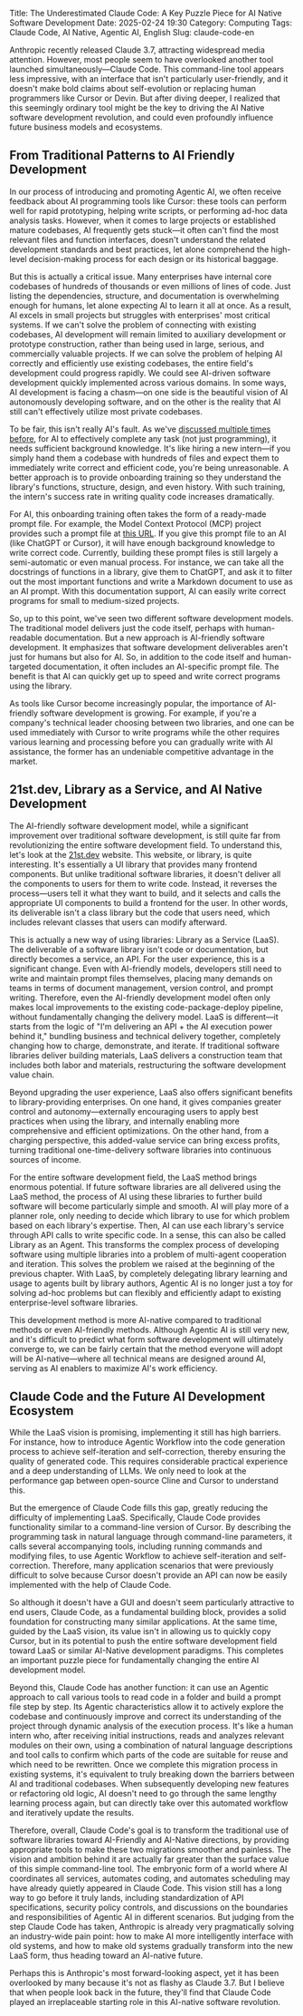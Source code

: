 Title: The Underestimated Claude Code: A Key Puzzle Piece for AI Native Software Development
Date: 2025-02-24 19:30
Category: Computing
Tags: Claude Code, AI Native, Agentic AI, English
Slug: claude-code-en

Anthropic recently released Claude 3.7, attracting widespread media attention. However, most people seem to have overlooked another tool launched simultaneously—Claude Code. This command-line tool appears less impressive, with an interface that isn't particularly user-friendly, and it doesn't make bold claims about self-evolution or replacing human programmers like Cursor or Devin. But after diving deeper, I realized that this seemingly ordinary tool might be the key to driving the AI Native software development revolution, and could even profoundly influence future business models and ecosystems.

## From Traditional Patterns to AI Friendly Development

In our process of introducing and promoting Agentic AI, we often receive feedback about AI programming tools like Cursor: these tools can perform well for rapid prototyping, helping write scripts, or performing ad-hoc data analysis tasks. However, when it comes to large projects or established mature codebases, AI frequently gets stuck—it often can't find the most relevant files and function interfaces, doesn't understand the related development standards and best practices, let alone comprehend the high-level decision-making process for each design or its historical baggage.

But this is actually a critical issue. Many enterprises have internal core codebases of hundreds of thousands or even millions of lines of code. Just listing the dependencies, structure, and documentation is overwhelming enough for humans, let alone expecting AI to learn it all at once. As a result, AI excels in small projects but struggles with enterprises' most critical systems. If we can't solve the problem of connecting with existing codebases, AI development will remain limited to auxiliary development or prototype construction, rather than being used in large, serious, and commercially valuable projects. If we can solve the problem of helping AI correctly and efficiently use existing codebases, the entire field's development could progress rapidly. We could see AI-driven software development quickly implemented across various domains. In some ways, AI development is facing a chasm—on one side is the beautiful vision of AI autonomously developing software, and on the other is the reality that AI still can't effectively utilize most private codebases.

To be fair, this isn't really AI's fault. As we've [discussed multiple times before](https://yage.ai/prompt-engineering-guide-en.html), for AI to effectively complete any task (not just programming), it needs sufficient background knowledge. It's like hiring a new intern—if you simply hand them a codebase with hundreds of files and expect them to immediately write correct and efficient code, you're being unreasonable. A better approach is to provide onboarding training so they understand the library's functions, structure, design, and even history. With such training, the intern's success rate in writing quality code increases dramatically.

For AI, this onboarding training often takes the form of a ready-made prompt file. For example, the Model Context Protocol (MCP) project provides such a prompt file at [this URL](https://modelcontextprotocol.io/llms-full.txt). If you give this prompt file to an AI (like ChatGPT or Cursor), it will have enough background knowledge to write correct code. Currently, building these prompt files is still largely a semi-automatic or even manual process. For instance, we can take all the docstrings of functions in a library, give them to ChatGPT, and ask it to filter out the most important functions and write a Markdown document to use as an AI prompt. With this documentation support, AI can easily write correct programs for small to medium-sized projects.

So, up to this point, we've seen two different software development models. The traditional model delivers just the code itself, perhaps with human-readable documentation. But a new approach is AI-friendly software development. It emphasizes that software development deliverables aren't just for humans but also for AI. So, in addition to the code itself and human-targeted documentation, it often includes an AI-specific prompt file. The benefit is that AI can quickly get up to speed and write correct programs using the library.

As tools like Cursor become increasingly popular, the importance of AI-friendly software development is growing. For example, if you're a company's technical leader choosing between two libraries, and one can be used immediately with Cursor to write programs while the other requires various learning and processing before you can gradually write with AI assistance, the former has an undeniable competitive advantage in the market.

## 21st.dev, Library as a Service, and AI Native Development

The AI-friendly software development model, while a significant improvement over traditional software development, is still quite far from revolutionizing the entire software development field. To understand this, let's look at the [21st.dev](https://21st.dev/) website. This website, or library, is quite interesting. It's essentially a UI library that provides many frontend components. But unlike traditional software libraries, it doesn't deliver all the components to users for them to write code. Instead, it reverses the process—users tell it what they want to build, and it selects and calls the appropriate UI components to build a frontend for the user. In other words, its deliverable isn't a class library but the code that users need, which includes relevant classes that users can modify afterward.

This is actually a new way of using libraries: Library as a Service (LaaS). The deliverable of a software library isn't code or documentation, but directly becomes a service, an API. For the user experience, this is a significant change. Even with AI-friendly models, developers still need to write and maintain prompt files themselves, placing many demands on teams in terms of document management, version control, and prompt writing. Therefore, even the AI-friendly development model often only makes local improvements to the existing code-package-deploy pipeline, without fundamentally changing the delivery model. LaaS is different—it starts from the logic of "I'm delivering an API + the AI execution power behind it," bundling business and technical delivery together, completely changing how to charge, demonstrate, and iterate. If traditional software libraries deliver building materials, LaaS delivers a construction team that includes both labor and materials, restructuring the software development value chain.

Beyond upgrading the user experience, LaaS also offers significant benefits to library-providing enterprises. On one hand, it gives companies greater control and autonomy—externally encouraging users to apply best practices when using the library, and internally enabling more comprehensive and efficient optimizations. On the other hand, from a charging perspective, this added-value service can bring excess profits, turning traditional one-time-delivery software libraries into continuous sources of income.

For the entire software development field, the LaaS method brings enormous potential. If future software libraries are all delivered using the LaaS method, the process of AI using these libraries to further build software will become particularly simple and smooth. AI will play more of a planner role, only needing to decide which library to use for which problem based on each library's expertise. Then, AI can use each library's service through API calls to write specific code. In a sense, this can also be called Library as an Agent. This transforms the complex process of developing software using multiple libraries into a problem of multi-agent cooperation and iteration. This solves the problem we raised at the beginning of the previous chapter. With LaaS, by completely delegating library learning and usage to agents built by library authors, Agentic AI is no longer just a toy for solving ad-hoc problems but can flexibly and efficiently adapt to existing enterprise-level software libraries.

This development method is more AI-native compared to traditional methods or even AI-friendly methods. Although Agentic AI is still very new, and it's difficult to predict what form software development will ultimately converge to, we can be fairly certain that the method everyone will adopt will be AI-native—where all technical means are designed around AI, serving as AI enablers to maximize AI's work efficiency.

## Claude Code and the Future AI Development Ecosystem

While the LaaS vision is promising, implementing it still has high barriers. For instance, how to introduce Agentic Workflow into the code generation process to achieve self-iteration and self-correction, thereby ensuring the quality of generated code. This requires considerable practical experience and a deep understanding of LLMs. We only need to look at the performance gap between open-source Cline and Cursor to understand this.

But the emergence of Claude Code fills this gap, greatly reducing the difficulty of implementing LaaS. Specifically, Claude Code provides functionality similar to a command-line version of Cursor. By describing the programming task in natural language through command-line parameters, it calls several accompanying tools, including running commands and modifying files, to use Agentic Workflow to achieve self-iteration and self-correction. Therefore, many application scenarios that were previously difficult to solve because Cursor doesn't provide an API can now be easily implemented with the help of Claude Code.

So although it doesn't have a GUI and doesn't seem particularly attractive to end users, Claude Code, as a fundamental building block, provides a solid foundation for constructing many similar applications. At the same time, guided by the LaaS vision, its value isn't in allowing us to quickly copy Cursor, but in its potential to push the entire software development field toward LaaS or similar AI-Native development paradigms. This completes an important puzzle piece for fundamentally changing the entire AI development model.

Beyond this, Claude Code has another function: it can use an Agentic approach to call various tools to read code in a folder and build a prompt file step by step. Its Agentic characteristics allow it to actively explore the codebase and continuously improve and correct its understanding of the project through dynamic analysis of the execution process. It's like a human intern who, after receiving initial instructions, reads and analyzes relevant modules on their own, using a combination of natural language descriptions and tool calls to confirm which parts of the code are suitable for reuse and which need to be rewritten. Once we complete this migration process in existing systems, it's equivalent to truly breaking down the barriers between AI and traditional codebases. When subsequently developing new features or refactoring old logic, AI doesn't need to go through the same lengthy learning process again, but can directly take over this automated workflow and iteratively update the results.

Therefore, overall, Claude Code's goal is to transform the traditional use of software libraries toward AI-Friendly and AI-Native directions, by providing appropriate tools to make these two migrations smoother and painless. The vision and ambition behind it are actually far greater than the surface value of this simple command-line tool. The embryonic form of a world where AI coordinates all services, automates coding, and automates scheduling may have already quietly appeared in Claude Code. This vision still has a long way to go before it truly lands, including standardization of API specifications, security policy controls, and discussions on the boundaries and responsibilities of Agentic AI in different scenarios. But judging from the step Claude Code has taken, Anthropic is already very pragmatically solving an industry-wide pain point: how to make AI more intelligently interface with old systems, and how to make old systems gradually transform into the new LaaS form, thus heading toward an AI-native future.

Perhaps this is Anthropic's most forward-looking aspect, yet it has been overlooked by many because it's not as flashy as Claude 3.7. But I believe that when people look back in the future, they'll find that Claude Code played an irreplaceable starting role in this AI-native software revolution.
